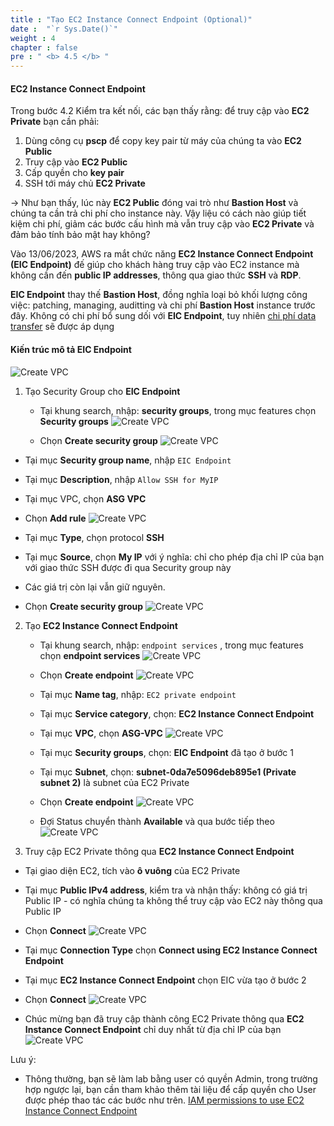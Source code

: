 ```yaml
---
title : "Tạo EC2 Instance Connect Endpoint (Optional)"
date :  "`r Sys.Date()`" 
weight : 4
chapter : false
pre : " <b> 4.5 </b> "
---
```


#### EC2 Instance Connect Endpoint

Trong bước 4.2 Kiểm tra kết nối, các bạn thấy rằng: để truy cập vào **EC2 Private** bạn cần phải:
1. Dùng công cụ **pscp** để copy key pair từ máy của chúng ta vào **EC2 Public**
2. Truy cập vào **EC2 Public**
3. Cấp quyền cho **key pair**
4. SSH tới máy chủ **EC2 Private**

-> Như bạn thấy, lúc này **EC2 Public** đóng vai trò như **Bastion Host** và chúng ta cần trả chi phí cho instance này. Vậy liệu có cách nào giúp tiết kiệm chi phí, giảm các bước cấu hình mà vẫn truy cập vào **EC2 Private** và đảm bảo tính bảo mật hay không?

Vào 13/06/2023, AWS ra mắt chức năng **EC2 Instance Connect Endpoint (EIC Endpoint)** đế giúp cho khách hàng truy cập vào EC2 instance mà không cần đến **public IP addresses**, thông qua giao thức **SSH** và **RDP**.

**EIC Endpoint** thay thế **Bastion Host**, đồng nghĩa loại bỏ khối lượng công việc: patching, managing, auditting và chi phí **Bastion Host** instance trước đây. Không có chi phí bổ sung dối với **EIC Endpoint**, tuy nhiên [chi phí data transfer](https://000034.awsstudygroup.com/vi/8-data-transfer-overview/) sẽ được áp dụng 

#### Kiến trúc mô tả **EIC Endpoint**

![Create VPC](/images/4-CreateEc2Server/4.5-eic/0001.png?featherlight=false&width=90pc)

1. Tạo Security Group cho **EIC Endpoint**

   - Tại khung search, nhập: **security groups**, trong mục features chọn **Security groups**
 ![Create VPC](/images/4-CreateEc2Server/4.5-eic/0002.png?featherlight=false&width=90pc)  

   - Chọn **Create security group**
 ![Create VPC](/images/4-CreateEc2Server/4.5-eic/0003.png?featherlight=false&width=90pc)  

  - Tại mục **Security group name**, nhập ``EIC Endpoint``
  - Tại mục **Description**, nhập ``Allow SSH for MyIP``
  - Tại mục VPC, chọn **ASG VPC**
  - Chọn **Add rule**
 ![Create VPC](/images/4-CreateEc2Server/4.5-eic/0004.png?featherlight=false&width=90pc)  

  - Tại mục **Type**, chọn protocol **SSH**
  - Tại mục **Source**, chọn **My IP** với ý nghĩa: chỉ cho phép địa chỉ IP của bạn với giao thức SSH được đi qua Security group này
  - Các giá trị còn lại vẫn giữ nguyên.
  - Chọn  **Create security group** 
 ![Create VPC](/images/4-CreateEc2Server/4.5-eic/0005.png?featherlight=false&width=90pc)  

2. Tạo **EC2 Instance Connect Endpoint**

   - Tại khung search, nhập: ``endpoint services`` , trong mục features chọn **endpoint services**
 ![Create VPC](/images/4-CreateEc2Server/4.5-eic/0006.png?featherlight=false&width=90pc)  

   - Chọn **Create endpoint**
 ![Create VPC](/images/4-CreateEc2Server/4.5-eic/0007.png?featherlight=false&width=90pc)  

   - Tại mục **Name tag**, nhập: ``EC2 private endpoint``
   - Tại mục **Service category**, chọn: **EC2 Instance Connect Endpoint**
   - Tại mục **VPC**, chọn **ASG-VPC**
 ![Create VPC](/images/4-CreateEc2Server/4.5-eic/0008.png?featherlight=false&width=90pc)

   - Tại mục **Security groups**, chọn: **EIC Endpoint** đã tạo ở bước 1
   - Tại mục **Subnet**, chọn: **subnet-0da7e5096deb895e1 (Private subnet 2)** là subnet của EC2 Private
   - Chọn **Create endpoint**
 ![Create VPC](/images/4-CreateEc2Server/4.5-eic/0009.png?featherlight=false&width=90pc)

   - Đợi Status chuyển thành **Available** và qua bước tiếp theo
![Create VPC](/images/4-CreateEc2Server/4.5-eic/00010.png?featherlight=false&width=90pc)

3. Truy cập EC2 Private thông qua **EC2 Instance Connect Endpoint**

- Tại giao diện EC2, tích vào **ô vuông** của EC2 Private
- Tại mục **Public IPv4 address**, kiểm tra và nhận thấy: không có giá trị Public IP - có nghĩa chúng ta không thể truy cập vào EC2 này thông qua Public IP
- Chọn **Connect**
 ![Create VPC](/images/4-CreateEc2Server/4.5-eic/00011.png?featherlight=false&width=90pc)

- Tại mục **Connection Type** chọn **Connect using EC2 Instance Connect Endpoint**
- Tại mục **EC2 Instance Connect Endpoint** chọn EIC vừa tạo ở bước 2
- Chọn **Connect**
 ![Create VPC](/images/4-CreateEc2Server/4.5-eic/00012.png?featherlight=false&width=90pc)

- Chúc mừng bạn đã truy cập thành công EC2 Private thông qua **EC2 Instance Connect Endpoint** chỉ duy nhất từ địa chỉ IP của bạn
 ![Create VPC](/images/4-CreateEc2Server/4.5-eic/00013.png?featherlight=false&width=90pc)

Lưu ý:
- Thông thường, bạn sẽ làm lab bằng user có quyền Admin, trong trường hợp ngược lại, bạn cần tham khảo thêm tài liệu để cấp quyền cho User được phép thao tác các bước như trên. [IAM permissions to use EC2 Instance Connect Endpoint](https://docs.aws.amazon.com/AWSEC2/latest/WindowsGuide/permissions-for-ec2-instance-connect-endpoint.html)